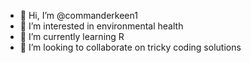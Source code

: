 - 👋 Hi, I’m @commanderkeen1
- 👀 I’m interested in environmental health
- 🌱 I’m currently learning R
- 💞️ I’m looking to collaborate on tricky coding solutions


<!---
commanderkeen1/commanderkeen1 is a ✨ special ✨ repository because its `README.md` (this file) appears on your GitHub profile.
You can click the Preview link to take a look at your changes.
--->

